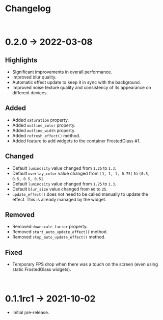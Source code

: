 # Changelog
<br>

# 0.2.0 → 2022-03-08

Highlights
----------

- Significant improvements in overall performance.
- Improved blur quality.
- Automatic effect update to keep it in sync with the background.
- Improved noise texture quality and consistency of its appearance on different devices.

Added
----------

- Added `saturation` property.
- Added `outline_color` property.
- Added `outline_width` property.
- Added `refresh_effect()` method.
- Added feature to add widgets to the container FrostedGlass #1.

Changed
----------

- Default `luminosity` value changed from `1.25` to `1.3`.
- Default `overlay_color` value changed from `[1, 1, 1, 0.75]` to `[0.5, 0.5, 0.5, 0.5]`.
- Default `luminosity` value changed from `1.25` to `1.3`.
- Default `blur_size` value changed from `60` to `25`.
- `update_effect()` does not need to be called manually to update the effect. This is already managed by the widget.

Removed
----------

- Removed `downscale_factor` property.
- Removed `start_auto_update_effect()` method.
- Removed `stop_auto_update_effect()` method.

Fixed
----------

- Temporary FPS drop when there was a touch on the screen (even using static FrostedGlass widgets).

<br>

# 0.1.1rc1 → 2021-10-02
 - Initial pre-release.
